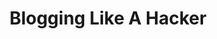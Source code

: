 ---
layout: post
title: Blogging Like A Hacker
excerpt: A new year approaches and one of my New Year's was to hack more. I began by creating a personal Jekyll blog. Little did I know that it was going to be so fun.
category: blog
---